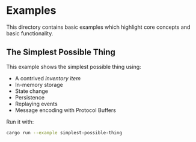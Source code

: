 # Examples

This directory contains basic examples which highlight core concepts and basic functionality.

## The Simplest Possible Thing

This example shows the simplest possible thing using:

- A contrived _inventory item_
- In-memory storage
- State change
- Persistence
- Replaying events
- Message encoding with Protocol Buffers

Run it with:

```bash
cargo run --example simplest-possible-thing
```